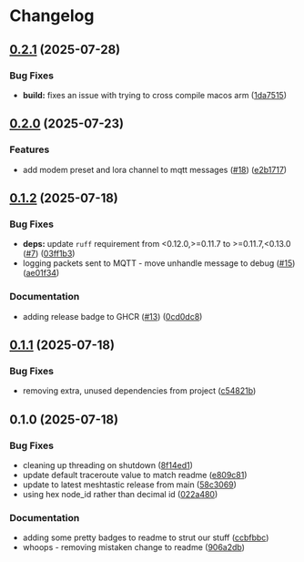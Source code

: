 # Changelog

## [0.2.1](https://github.com/NHMesh/nhmesh-producer/compare/v0.2.0...v0.2.1) (2025-07-28)


### Bug Fixes

* **build:** fixes an issue with trying to cross compile macos arm ([1da7515](https://github.com/NHMesh/nhmesh-producer/commit/1da751502e84b1510a6b77169cbc355036536cb3))

## [0.2.0](https://github.com/NHMesh/nhmesh-producer/compare/v0.1.2...v0.2.0) (2025-07-23)


### Features

* add modem preset and lora channel to mqtt messages ([#18](https://github.com/NHMesh/nhmesh-producer/issues/18)) ([e2b1717](https://github.com/NHMesh/nhmesh-producer/commit/e2b1717846adb627690ed1f6f6fd3d331d1df2d8))

## [0.1.2](https://github.com/NHMesh/nhmesh-producer/compare/v0.1.1...v0.1.2) (2025-07-18)


### Bug Fixes

* **deps:** update `ruff` requirement from &lt;0.12.0,&gt;=0.11.7 to &gt;=0.11.7,&lt;0.13.0 ([#7](https://github.com/NHMesh/nhmesh-producer/issues/7)) ([03ff1b3](https://github.com/NHMesh/nhmesh-producer/commit/03ff1b39b1cf9b0838a70a070ee9fa8edf9a15eb))
* logging packets sent to MQTT -  move unhandle message to debug ([#15](https://github.com/NHMesh/nhmesh-producer/issues/15)) ([ae01f34](https://github.com/NHMesh/nhmesh-producer/commit/ae01f343ed61089fcbc83e9ed826d471f9a3da2f))


### Documentation

* adding release badge to GHCR ([#13](https://github.com/NHMesh/nhmesh-producer/issues/13)) ([0cd0dc8](https://github.com/NHMesh/nhmesh-producer/commit/0cd0dc8b0149ae9fb23b6b7577b2f6e6d5139cdb))

## [0.1.1](https://github.com/NHMesh/nhmesh-producer/compare/v0.1.0...v0.1.1) (2025-07-18)


### Bug Fixes

* removing extra, unused dependencies from project ([c54821b](https://github.com/NHMesh/nhmesh-producer/commit/c54821b0342cb3470473f61678a342f238f670f2))

## 0.1.0 (2025-07-18)


### Bug Fixes

* cleaning up threading on shutdown ([8f14ed1](https://github.com/NHMesh/nhmesh-producer/commit/8f14ed126b0d246077865ed785230c8f55332265))
* update default traceroute value to match readme ([e809c81](https://github.com/NHMesh/nhmesh-producer/commit/e809c81e1193c082461088de4dec440139e5454f))
* update to latest meshtastic release from main ([58c3069](https://github.com/NHMesh/nhmesh-producer/commit/58c3069ad2fa8800e921e3eba3b81c3a24bc91af))
* using hex node_id rather than decimal id ([022a480](https://github.com/NHMesh/nhmesh-producer/commit/022a4801dc1e79cf972828a9e2f98c455b30296c))


### Documentation

* adding some pretty badges to readme to strut our stuff ([ccbfbbc](https://github.com/NHMesh/nhmesh-producer/commit/ccbfbbc3118a2699987cee4c4456d31f692c6ed1))
* whoops - removing mistaken change to readme ([906a2db](https://github.com/NHMesh/nhmesh-producer/commit/906a2db08acadbde2cc3d9865a5692f26609f2a9))

